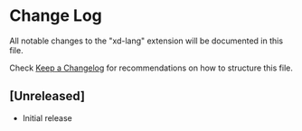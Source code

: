 # Change Log

All notable changes to the "xd-lang" extension will be documented in this file.

Check [Keep a Changelog](http://keepachangelog.com/) for recommendations on how to structure this file.

## [Unreleased]

- Initial release